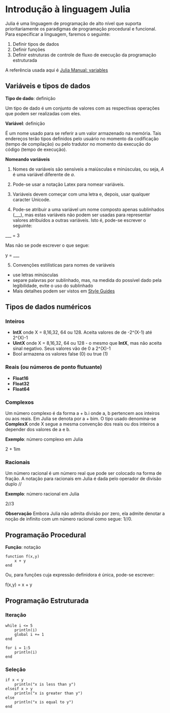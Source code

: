 # Introdução à linguagem Julia
Julia é uma linguagem de programação de alto nível que suporta prioritariamente os paradigmas de programação procedural e funcional.  Para especificar a linguagem, faremos o seguinte:

1. Definir tipos de dados
2. Definir funções
3. Definir estruturas de controle de fluxo de execução da programação estruturada

A referência usada aqui é [Julia Manual: variables](https://docs.julialang.org/en/v1/manual/variables/)
 
## Variáveis e tipos de dados

**Tipo de dado**: definição

Um tipo de dado é um conjunto de valores com as respectivas operações que podem ser realizadas com eles. 



**Variável**: definição

É um nome usado para se referir a um valor armazenado na memória.  Tais endereços terão tipos definidos pelo usuário no momento da codificação (tempo de compilação) ou pelo tradutor no momento da execução do código (tempo de execução).

**Nomeando variáveis**

1. Nomes de variáveis são sensíveis a maiúsculas e minúsculas, ou seja, *A* é uma variável diferente de *a*.

2. Pode-se usar a notação Latex para nomear variáveis.

3. Variáveis devem começar com uma letra e, depois, usar qualquer caracter Unicode.

4. Pode-se atribuir a uma variável um nome composto apenas sublinhados (___), mas estas variáveis não podem ser usadas para  representar valores atribuídos a outras variáveis.  Isto é, pode-se escrever o seguinte:

___ = 3

Mas não se pode escrever o que segue:

y = ___

5. Convenções estilísticas para nomes de variáveis

- use letras minúsculas
- separe palavras por sublinhado, mas, na medida do possível dado pela legibilidade, evite o uso do sublinhado
- Mais detalhes podem ser vistos em [Style Guides](https://docs.julialang.org/en/v1/manual/style-guide/#Style-Guide)

## Tipos de dados numéricos

### Inteiros

- **IntX** onde X = 8,16,32, 64 ou 128.  Aceita valores de de -2^(X-1) até 2^(X)-1
- **UintX** onde X = 8,16,32, 64 ou 128 - o mesmo que **IntX**, mas não aceita sinal negativo.  Seus valores vão de 0 a 2^(X)-1
- Bool armazena os valores false (0) ou true (1)

### Reais (ou números de ponto flutuante)

- **Float16**
- **Float32**
- **Float64**

### Complexos

Um número complexo é da forma a + b.i onde a, b pertencem aos inteiros ou aos reais.  Em Julia se denota por a + bim. O tipo usado denomina-se **ComplexX** onde X segue a mesma convenção dos reais ou dos inteiros a depender dos valores de a e b.

**Exemplo**: número complexo em  Julia

2 + 1im


### Racionais

Um número racional é um número real que pode ser colocado na forma de fração.  A notação para racionais em Julia é dada pelo operador de divisão duplo //

**Exemplo**: número racional em Julia

2//3

**Observação**
Embora Julia não admita divisão por zero, ela admite denotar a noção de infinito com um número racional como segue: 1//0.



## Programação Procedural

**Função**: notação

```
function f(x,y)
	x + y
end
```

Ou, para funçôes cuja expressão definidora é única, pode-se escrever:

f(x,y) = x + y 


## Programação Estruturada


### Iteração

```
while i <= 5
    println(i)
    global i += 1
end
```

```
for i = 1:5
    println(i)
end
```

### Seleção

```
if x < y
    println("x is less than y")
elseif x > y
    println("x is greater than y")
else
    println("x is equal to y")
end
```

